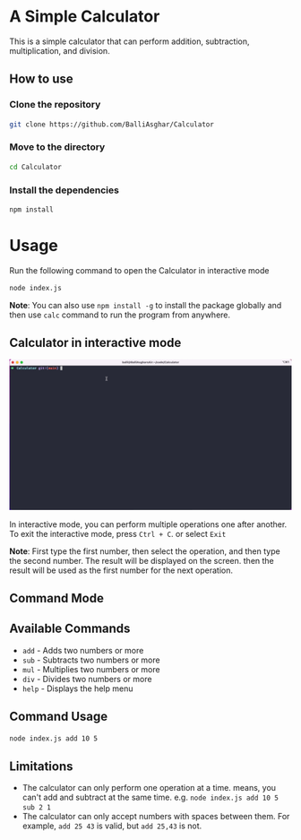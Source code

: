 # A Simple Calculator

This is a simple calculator that can perform addition, subtraction, multiplication, and division.

## How to use

### Clone the repository

```bash
git clone https://github.com/BalliAsghar/Calculator
```

### Move to the directory

```bash
cd Calculator
```

### Install the dependencies

```bash
npm install
```

# Usage
Run the following command to open the Calculator in interactive mode
    
```bash
node index.js
```
**Note**: You can also use `npm install -g` to install the package globally and then use `calc` command to run the program from anywhere.

## Calculator in interactive mode

![gif](./calculator.gif)

In interactive mode, you can perform multiple operations one after another. To exit the interactive mode, press `Ctrl + C`. or select `Exit`


**Note**: First type the first number, then select the operation, and then type the second number. The result will be displayed on the screen. then the result will be used as the first number for the next operation.

## Command Mode

## Available Commands

- `add` - Adds two numbers or more
- `sub` - Subtracts two numbers or more
- `mul` - Multiplies two numbers or more
- `div` - Divides two numbers or more
- `help` - Displays the help menu

## Command Usage

```bash
node index.js add 10 5
```

## Limitations

- The calculator can only perform one operation at a time. means, you can't add and subtract at the same time. e.g. `node index.js add 10 5 sub 2 1`
- The calculator can only accept numbers with spaces between them. For example, `add 25 43` is valid, but `add 25,43` is not.